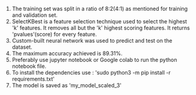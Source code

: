 1. The training set was split in a ratio of 8:2(4:1) as mentioned for training and validation set.
2. SelectKBest is a feature selection technique used to select the highest 'k' features. It removes all but the 'k' highest scoring features. It returns 'pvalues'(score) for every feature.
3. Custom-built neural network was used to predict and test on the dataset.
4. The maximum accuracy achieved is 89.31%.
5. Preferably use jupyter notebook or Google colab to run the python notebook file.
6. To install the dependencies use :
	'sudo python3 -m pip install -r requirements.txt'
7. The model is saved as 'my_model_scaled_3'
